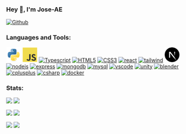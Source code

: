 ### Hey 👋, I'm Jose-AE

[![Github](https://img.shields.io/github/followers/Jose-AE?label=Follow&style=social)](https://github.com/Jose-AE)


<h3 align="left">Languages and Tools:</h3>
<p align="left">



<a href="https://www.python.org" target="_blank" rel="noreferrer"><span><img src="https://raw.githubusercontent.com/devicons/devicon/master/icons/python/python-original.svg" alt="python" width="40" height="40"/></span></a>
<a href="https://developer.mozilla.org/en-US/docs/Web/JavaScript" target="_blank" rel="noreferrer"><span><img src="https://raw.githubusercontent.com/devicons/devicon/master/icons/javascript/javascript-original.svg" alt="javascript" width="40" height="40"/></span></a>
<a href="https://www.typescriptlang.org/" target="_blank" rel="noreferrer"><span><img src="https://www.svgrepo.com/show/354478/typescript-icon.svg" alt="Typescript" width="40" height="40"/></span></a>
<a href="https://developer.mozilla.org/en-US/docs/Glossary/HTML5" target="_blank" rel="noreferrer"><span><img src="https://raw.githubusercontent.com/danielcranney/readme-generator/main/public/icons/skills/html5-colored.svg" width="36" height="36" alt="HTML5"/></span></a>
<a href="https://www.w3.org/TR/CSS/#css" target="_blank" rel="noreferrer"><span><img src="https://raw.githubusercontent.com/danielcranney/readme-generator/main/public/icons/skills/css3-colored.svg" width="36" height="36" alt="CSS3"/></span></a>
<a href="https://reactjs.org/" target="_blank" rel="noreferrer"><span><img src="https://cdn.icon-icons.com/icons2/2415/PNG/512/react_original_logo_icon_146374.png" alt="react" width="40" height="40"/></span></a>
<a href="https://tailwindcss.com/" target="_blank" rel="noreferrer"><span><img src="https://www.svgrepo.com/show/374118/tailwind.svg" alt="tailwind" width="40" height="40"/></span></a>
<a href="https://nextjs.org/" target="_blank" rel="noreferrer"><span><img src="/assets/nextjs-icon.svg" alt="nextjs" width="40" height="40"/></span></a>
<a href="https://nodejs.org" target="_blank" rel="noreferrer"><span><img src="https://www.svgrepo.com/show/378837/node.svg" alt="nodejs" width="40" height="40"/></span></a>
<a href="https://expressjs.com" target="_blank" rel="noreferrer"><span><img src="https://i.imgur.com/YbOCE2o.png" alt="express" width="40" height="40"/></span></a>
<a href="https://www.mongodb.com/" target="_blank" rel="noreferrer"><span><img src="https://www.svgrepo.com/show/331488/mongodb.svg" alt="mongodb" width="40" height="40"/></span></a>
<a href="https://www.mysql.com/" target="_blank" rel="noreferrer"><span><img src="https://www.freepnglogos.com/uploads/logo-mysql-png/logo-mysql-mysql-logo-png-images-are-download-crazypng-21.png" alt="mysql" width="40" height="40"/></span></a>
<a href="https://code.visualstudio.com/" target="_blank" rel="noreferrer"><span><img src="https://i.imgur.com/3A2yN9n.png" alt="vscode" width="40" height="40"/></span></a>
<a href="https://unity.com/" target="_blank" rel="noreferrer"><span><img src="https://i.redd.it/tu3gt6ysfxq71.png" alt="unity" width="40" height="40"/></span></a>
<a href="https://www.blender.org/" target="_blank" rel="noreferrer"><span><img src="https://upload.wikimedia.org/wikipedia/commons/thumb/0/0c/Blender_logo_no_text.svg/512px-Blender_logo_no_text.svg.png" alt="blender" width="47" height="40"/></span></a>
<a href="https://www.w3schools.com/cpp/" target="_blank" rel="noreferrer"><span><img src="https://upload.wikimedia.org/wikipedia/commons/1/18/ISO_C%2B%2B_Logo.svg" alt="cplusplus" width="40" height="40"/></span></a>
<a href="https://www.w3schools.com/cs/" target="_blank" rel="noreferrer"><span><img src="https://cdn.cdnlogo.com/logos/c/68/c-sharp-800x800.png" alt="csharp" width="40" height="40"/></span></a>
<a href="https://www.docker.com/" target="_blank" rel="noreferrer"><span><img src="https://www.svgrepo.com/show/452192/docker.svg" alt="docker" width="40" height="40"/></span></a>



<h3 align="left">Stats:</h3>


[![](https://github-readme-stats.vercel.app/api?username=Jose-AE&theme=github_dark&border_color=2e343b&title_color=0366d6&rank_icon=percentile&show_icons=true#gh-dark-mode-only)](https://github.com/Jose-AE#gh-dark-mode-only)
[![](https://github-readme-stats.vercel.app/api?username=Jose-AE&theme=default&title_color=0366d6&rank_icon=percentile&show_icons=true#gh-light-mode-only)](https://github.com/Jose-AE#gh-light-mode-only)

[![](https://github-readme-stats-git-master-joseaes-projects.vercel.app/api/wakatime?username=Jose_AE&layout=compact&theme=github_dark#gh-dark-mode-only)](https://github.com/Jose-AE#gh-dark-mode-only)
[![](https://github-readme-stats-git-master-joseaes-projects.vercel.app/api/wakatime?username=Jose_AE&layout=compact&theme=default#gh-light-mode-only)](https://github.com/Jose-AE#gh-light-mode-only)

[![](https://github-profile-summary-cards.vercel.app/api/cards/profile-details?username=Jose-AE&theme=github_dark#gh-dark-mode-only)](https://github.com/Jose-AE#gh-dark-mode-only)
[![](https://github-profile-summary-cards.vercel.app/api/cards/profile-details?username=Jose-AE&theme=github#gh-light-mode-only)](https://github.com/Jose-AE#gh-light-mode-only)

